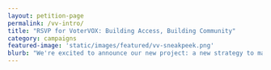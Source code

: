 ```yaml
---
layout: petition-page
permalink: /vv-intro/
title: "RSVP for VoterVOX: Building Access, Building Community"
category: campaigns
featured-image: 'static/images/featured/vv-sneakpeek.png'
blurb: "We're excited to announce our new project: a new strategy to make democracy available in every language."
---
```

<script>
	$(document).ready(function() {
		$('#can-petition-area-rsvp-for-votervox-building-access-building-community').on('can_embed_loaded', function() {
			document.getElementsByName("commit")[0].value = "RSVP Now";
			document.getElementById("form-comments").style.display = "none";
			$(".action_sidebar h4").text("RSVP for This Event");
			var str = document.getElementsByClassName("action_status_running_total")[0].innerHTML;
			var txt = str.replace("Signatures Collected", "RSVPs");
			document.getElementsByClassName("action_status_running_total")[0].innerHTML = txt;
		});
	});
</script>
<link href='https://actionnetwork.org/css/style-embed-whitelabel.css' rel='stylesheet' type='text/css' />
<script>window.yepnope || document.write('<script src="https://actionnetwork.org/includes/js/yepnope154-min.js"><\/script>');</script>
<script src='https://actionnetwork.org/widgets/v2/petition/rsvp-for-votervox-building-access-building-community?format=js&source=widget&style=full'></script>
<div id='can-petition-area-rsvp-for-votervox-building-access-building-community' style='width: 100%'><!-- this div is the target for our HTML insertion --></div>
<style>